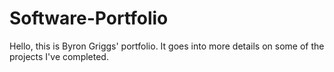 # Software-Portfolio
Hello, this is Byron Griggs' portfolio. It goes into more details on some of the projects I've completed.
